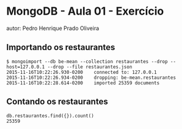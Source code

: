 # MongoDB - Aula 01 - Exercício
autor: Pedro Henrique Prado Oliveira

## Importando os restaurantes

```
$ mongoimport --db be-mean --collection restaurantes --drop --host=127.0.0.1 --drop --file restaurantes.json
2015-11-16T10:22:26.930-0200    connected to: 127.0.0.1
2015-11-16T10:22:26.934-0200    dropping: be-mean.restaurantes
2015-11-16T10:22:28.614-0200    imported 25359 documents
```

## Contando os restaurantes

```
db.restaurantes.find({}).count()
25359
```
